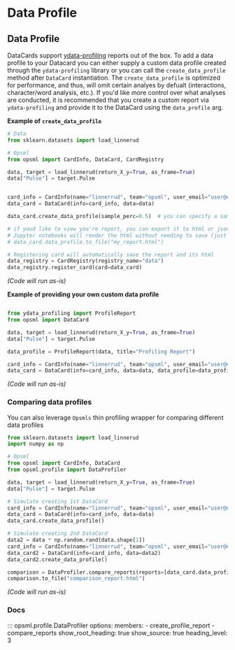 # Data Profile

## Data Profile

DataCards support [ydata-profiling](https://github.com/ydataai/ydata-profiling) reports out of the box. To add a data profile to your Datacard you can either supply a custom data profile created through the `ydata-profiling` library or you can call the `create_data_profile` method after `DataCard` instantiation. The `create_data_profile` is optimized for performance, and thus, will omit certain analyes by defualt (interactions, character/word analysis, etc.). If you'd like more control over what analyses are conducted, it is recommended that you create a custom report via `ydata-profiling` and provide it to the DataCard using the `data_profile` arg.


**Example of `create_data_profile`**

```py
# Data
from sklearn.datasets import load_linnerud

# Opsml
from opsml import CardInfo, DataCard, CardRegistry

data, target = load_linnerud(return_X_y=True, as_frame=True)
data["Pulse"] = target.Pulse


card_info = CardInfo(name="linnerrud", team="opsml", user_email="user@email.com")
data_card = DataCard(info=card_info, data=data)

data_card.create_data_profile(sample_perc=0.5)  # you can specify a sampling percentage between 0 and 1

# if youd like to view you're report, you can export it to html or json
# Jupyter notebooks will render the html without needing to save (just call data_card.data_profile)
# data_card.data_profile.to_file("my_report.html")

# Registering card will automatically save the report and its html
data_registry = CardRegistry(registry_name="data")
data_registry.register_card(card=data_card)
```
*(Code will run as-is)*


**Example of providing your own custom data profile**

```python

from ydata_profiling import ProfileReport
from opsml import DataCard

data, target = load_linnerud(return_X_y=True, as_frame=True)
data["Pulse"] = target.Pulse

data_profile = ProfileReport(data, title="Profiling Report")

card_info = CardInfo(name="linnerrud", team="opsml", user_email="user@email.com")
data_card = DataCard(info=card_info, data=data, data_profile=data_profile)
```
*(Code will run as-is)*

### Comparing data profiles

You can also leverage `Opsmls` thin profiling wrapper for comparing different data profiles


```py
from sklearn.datasets import load_linnerud
import numpy as np

# Opsml
from opsml import CardInfo, DataCard
from opsml.profile import DataProfiler

data, target = load_linnerud(return_X_y=True, as_frame=True)
data["Pulse"] = target.Pulse

# Simulate creating 1st DataCard
card_info = CardInfo(name="linnerrud", team="opsml", user_email="user@email.com")
data_card = DataCard(info=card_info, data=data)
data_card.create_data_profile()

# Simulate creating 2nd DataCard
data2 = data * np.random.rand(data.shape[1])
card_info = CardInfo(name="linnerrud", team="opsml", user_email="user@email.com")
data_card2 = DataCard(info=card_info, data=data2)
data_card2.create_data_profile()

comparison = DataProfiler.compare_reports(reports=[data_card.data_profile, data_card2.data_profile])
comparison.to_file("comparison_report.html")
```
*(Code will run as-is)*

### Docs

::: opsml.profile.DataProfiler
    options:
        members:
            - create_profile_report
            - compare_reports
        show_root_heading: true
        show_source: true
        heading_level: 3